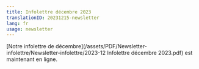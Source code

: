 ```yaml
---
title: Infolettre décembre 2023
translationID: 20231215-newsletter
lang: fr
usage: newsletter
---
```

[Notre infolettre de décembre](/assets/PDF/Newsletter-infolettre/Newsletter-infolettre/2023-12 Infolettre décembre 2023.pdf) est maintenant en ligne.
